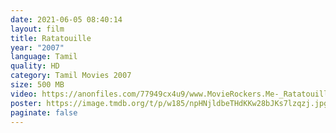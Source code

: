 ```yaml
---
date: 2021-06-05 08:40:14
layout: film
title: Ratatouille
year: "2007"
language: Tamil
quality: HD
category: Tamil Movies 2007
size: 500 MB
video: https://anonfiles.com/77949cx4u9/www.MovieRockers.Me-_Ratatouille_2007_BluRay_480p_Single_Part_mp4
poster: https://image.tmdb.org/t/p/w185/npHNjldbeTHdKKw28bJKs7lzqzj.jpg
paginate: false
---
```

